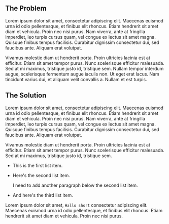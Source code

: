 ## The Problem

Lorem ipsum dolor sit amet, consectetur adipiscing elit. Maecenas euismod urna id odio pellentesque, et finibus elit rhoncus. Etiam hendrerit sit amet diam et vehicula. Proin nec nisi purus. Nam viverra, ante at fringilla imperdiet, leo turpis cursus quam, vel congue ex lectus sit amet magna. Quisque finibus tempus facilisis. Curabitur dignissim consectetur dui, sed faucibus ante. Aliquam erat volutpat.

Vivamus molestie diam ut hendrerit porta. Proin ultricies lacinia est at efficitur. Etiam sit amet tempor purus. Nunc scelerisque efficitur malesuada. Sed at mi maximus, tristique justo id, tristique sem. Nullam tempor interdum augue, scelerisque fermentum augue iaculis non. Ut eget erat lacus. Nam tincidunt varius dui, et aliquam velit convallis a. Nullam et est turpis.

## The Solution

Lorem ipsum dolor sit amet, consectetur adipiscing elit. Maecenas euismod urna id odio pellentesque, et finibus elit rhoncus. Etiam hendrerit sit amet diam et vehicula. Proin nec nisi purus. Nam viverra, ante at fringilla imperdiet, leo turpis cursus quam, vel congue ex lectus sit amet magna. Quisque finibus tempus facilisis. Curabitur dignissim consectetur dui, sed faucibus ante. Aliquam erat volutpat.

Vivamus molestie diam ut hendrerit porta. Proin ultricies lacinia est at efficitur. Etiam sit amet tempor purus. Nunc scelerisque efficitur malesuada. Sed at mi maximus, tristique justo id, tristique sem.

-   This is the first list item.
-   Here's the second list item.

    I need to add another paragraph below the second list item.

-   And here's the third list item.

Lorem ipsum dolor sit amet, `Hallo short` consectetur adipiscing elit. Maecenas euismod urna id odio pellentesque, et finibus elit rhoncus. Etiam hendrerit sit amet diam et vehicula. Proin nec nisi purus.

<!-- ```
function()
```

> Hallo

`Hallo short`

-   This is the first list item.
-   Here's the second list item.

    I need to add another paragraph below the second list item.

-   And here's the third list item.

1. First item
2. Second item
3. Third item
4. Fourth item -->
